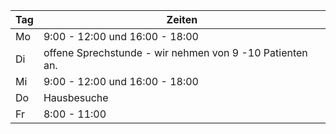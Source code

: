 |Tag|Zeiten|
|---|---|
|Mo |9:00 - 12:00 und 16:00 - 18:00|
|Di |offene Sprechstunde - wir nehmen von 9 -10 Patienten an.|
|Mi |9:00 - 12:00 und 16:00 - 18:00 |
|Do |Hausbesuche|
|Fr |8:00 - 11:00|
